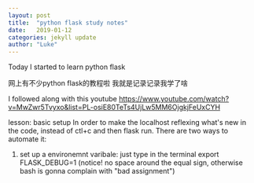 ```yaml
---
layout: post
title:  "python flask study notes"
date:   2019-01-12
categories: jekyll update
author: "Luke"
---
```



Today I started to learn python flask

网上有不少python flask的教程啦 我就是记录记录我学了啥

I followed along with this youtube https://www.youtube.com/watch?v=MwZwr5Tvyxo&list=PL-osiE80TeTs4UjLw5MM6OjgkjFeUxCYH

lesson: basic setup
In order to make the localhost reflexing what's new in the code,
instead of ctl+c and then flask run. There are two ways to automate
it:
1. set up a environemnt varibale:
just type in the terminal export FLASK_DEBUG=1 (notice! no space around the equal sign, otherwise bash is gonna complain with "bad assignment")
